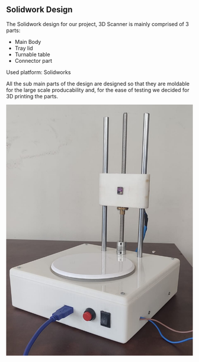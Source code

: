 ## Solidwork Design

The Solidwork design for our project, 3D Scanner is mainly comprised of 3 parts:

- Main Body
- Tray lid
- Turnable table
- Connector part

Used platform: Solidworks

All the sub main parts of the design are designed so that they are moldable for the large scale producability and, for the ease of testing we decided for 3D printing the parts.


<img src="https://github.com/RPX2001/3D-Scanner/blob/main/prototype.jpeg" alt="Enclosure" width="600">
